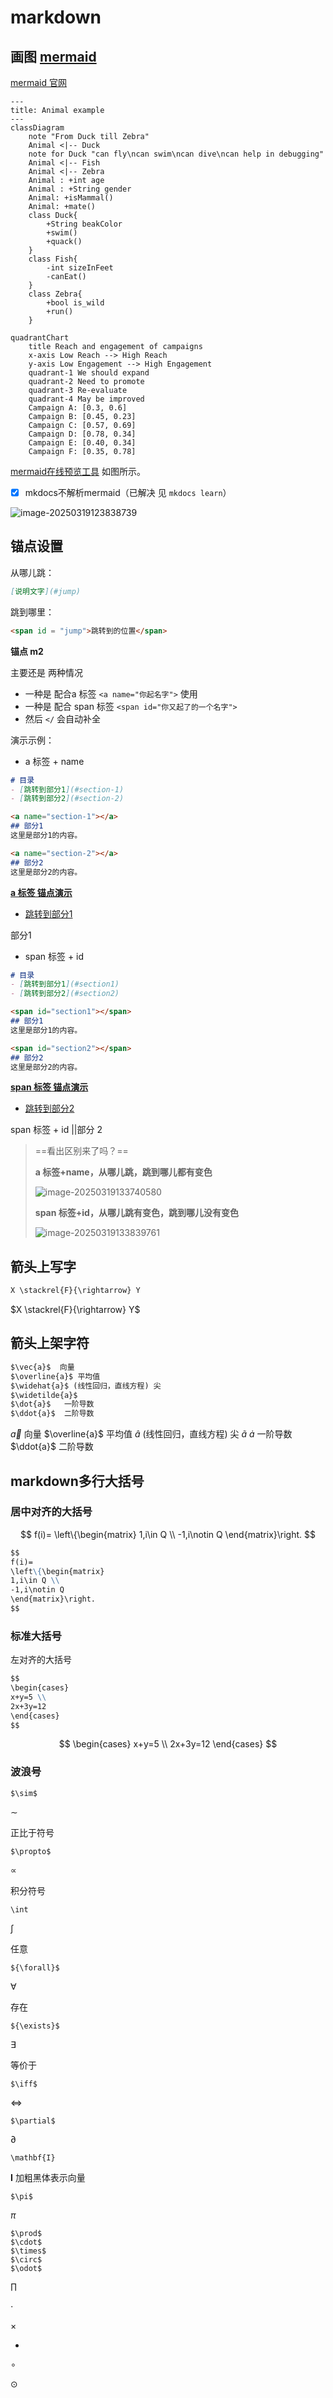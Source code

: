 # markdown

## 画图 [mermaid](https://mermaid.js.org/intro/)

[mermaid 官网](https://mermaid.js.org/intro/) 

```mermaid
---
title: Animal example
---
classDiagram
    note "From Duck till Zebra"
    Animal <|-- Duck
    note for Duck "can fly\ncan swim\ncan dive\ncan help in debugging"
    Animal <|-- Fish
    Animal <|-- Zebra
    Animal : +int age
    Animal : +String gender
    Animal: +isMammal()
    Animal: +mate()
    class Duck{
        +String beakColor
        +swim()
        +quack()
    }
    class Fish{
        -int sizeInFeet
        -canEat()
    }
    class Zebra{
        +bool is_wild
        +run()
    }

```



```mermaid
quadrantChart
    title Reach and engagement of campaigns
    x-axis Low Reach --> High Reach
    y-axis Low Engagement --> High Engagement
    quadrant-1 We should expand
    quadrant-2 Need to promote
    quadrant-3 Re-evaluate
    quadrant-4 May be improved
    Campaign A: [0.3, 0.6]
    Campaign B: [0.45, 0.23]
    Campaign C: [0.57, 0.69]
    Campaign D: [0.78, 0.34]
    Campaign E: [0.40, 0.34]
    Campaign F: [0.35, 0.78]

```

[mermaid在线预览工具](https://mermaid-live.nodejs.cn/edit#pako:eNqFks9v0zAUx_-V6E27pZUXJ03jA1JLLxw4wYkFTW7sLBFJHCWO2Kh64YeY1N2AXdAm7cQOCDH1BJXgnyHN_gzcei3RBMIXP7_vV5_3bL8JBIJxIHBY0DwyHo_8zFArSGhZjnhoBCLNRcYzaYRxkpAdboUoGJulLMQzTnYwxrdx53nMZET28qM7BJHzgspYZLeEMGS9IPgPQTN2d43melFfv1x-vmwW75YXr3X-_oo92NfbU0LItsuWPtT68I6-Jdcn5_WnWX16Vr-ZN_OFzpfVWD_EVr35-ba5mmn1wcFwvz75WC--a3T95eLXj9mqwJ9Ldjr3lG_Q9g3-4tNAnrFWR8uzb8v5h5uvr5r3V-2mNESRDR-06sO6ju6ibeqmXEaCHdB_ujeOMZiQ8iKlMVO_P1lBfJART7kPRIWMh7RKpA9-NlVWWknx6DgLgMii4iYUojqMNocqZ1TyUUzV26VAQpqUKpvT7IkQ6cakjkAmcATEslAXOZ6NUB95juOivgnHQFy366C-jaw917M91MNTE16sAajruLaFe9jpYQ8jbFsmcBZLUTzUw7ue4elvJ04HSQ) 如图所示。

- [x] mkdocs不解析mermaid（已解决 见 `mkdocs learn`）


![image-20250319123838739](images/image-20250319123838739.png)

## 锚点设置

从哪儿跳：

```markdown
[说明文字](#jump)
```

跳到哪里：

```markdown
<span id = "jump">跳转到的位置</span>
```

**锚点 m2**

主要还是 两种情况

- 一种是 配合a 标签  `<a name="你起名字">` 使用
- 一种是 配合 span 标签 `<span id="你又起了的一个名字">`
- 然后 `</` 会自动补全

演示示例：

- a 标签 + name

```markdown
# 目录
- [跳转到部分1](#section-1)
- [跳转到部分2](#section-2)

<a name="section-1"></a>
## 部分1
这里是部分1的内容。

<a name="section-2"></a>
## 部分2
这里是部分2的内容。
```

**<u>a 标签 锚点演示</u>** 

- [跳转到部分1](#section-1)

<a name="section-1">部分1</a>

- span 标签 +  id

```markdown
# 目录
- [跳转到部分1](#section1)
- [跳转到部分2](#section2)

<span id="section1"></span>
## 部分1
这里是部分1的内容。

<span id="section2"></span>
## 部分2
这里是部分2的内容。
```

**<u>span 标签 锚点演示</u>**

- [跳转到部分2](#section2)

<span id="section2">span 标签 +  id  ||部分 2</span> 

> ==看出区别来了吗？== 
>
> **a 标签+name，从哪儿跳，跳到哪儿都有变色**
>
> ![image-20250319133740580](images/image-20250319133740580.png)
>
> **span 标签+id，从哪儿跳有变色，跳到哪儿没有变色**
>
> ![image-20250319133839761](images/image-20250319133839761.png) 

## 箭头上写字

```markdown
X \stackrel{F}{\rightarrow} Y
```

$X \stackrel{F}{\rightarrow} Y$

## 箭头上架字符

```markdown
$\vec{a}$  向量
$\overline{a}$ 平均值
$\widehat{a}$ (线性回归，直线方程) 尖
$\widetilde{a}$ 
$\dot{a}$   一阶导数
$\ddot{a}$  二阶导数
```

$\vec{a}$  向量
$\overline{a}$ 平均值
$\widehat{a}$ (线性回归，直线方程) 尖
$\widetilde{a}$ 
$\dot{a}$   一阶导数
$\ddot{a}$  二阶导数

## markdown多行大括号

### 居中对齐的大括号

$$
f(i)=
\left\{\begin{matrix}
1,i\in Q \\
-1,i\notin Q
\end{matrix}\right.
$$

```markdown
$$
f(i)=
\left\{\begin{matrix}
1,i\in Q \\
-1,i\notin Q
\end{matrix}\right.
$$

```

### 标准大括号

左对齐的大括号

```markdown
$$
\begin{cases}
x+y=5 \\
2x+3y=12
\end{cases}
$$

```

$$
\begin{cases}
x+y=5 \\
2x+3y=12
\end{cases}
$$

### 波浪号

```
$\sim$
```

$\sim$

正比于符号

```
$\propto$
```

$\propto$

积分符号

```
\int
```

$\int$

任意

```
${\forall}$
```

${\forall}$

存在

```
${\exists}$
```

${\exists}$

等价于

```
$\iff$
```

$\iff$

```
$\partial$
```

$\partial$



```
\mathbf{I}
```

$\mathbf{I}$ 加粗黑体表示向量

```
$\pi$
```

$\pi$

```
$\prod$
$\cdot$
$\times$
$\circ$
$\odot$
```

$\prod$

$\cdot$

$\times$

- 

$\circ$

$\odot$







